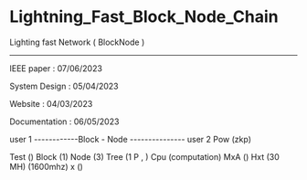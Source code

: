 # Lightning_Fast_Block_Node_Chain
 Lighting fast Network ( BlockNode )
 
_____________________________________


IEEE paper : 07/06/2023

System Design :  05/04/2023


Website : 04/03/2023

Documentation : 06/05/2023






user 1 ------------Block - Node --------------- user 2
Pow (zkp)

Test ()
Block (1)
Node (3)
Tree (1 P ,  )
Cpu (computation) MxA ()
Hxt (30 MH) 
(1600mhz) x ()


